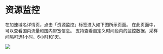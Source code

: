 # 资源监控
在加速域名详情页，点击「资源监控」标签进入如下图所示页面。 在此页面中，可以查看国内流量和国内带宽信息。 支持查看自定义时间段内的监控数据，采样间隔可选1小时、6小时和1天。

![](/控制台手册/image/CDN资源监控.png)
